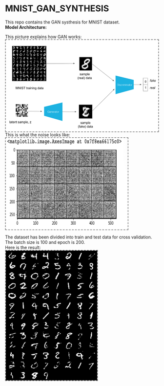 # MNIST_GAN_SYNTHESIS
This repo contains the GAN systhesis for MNIST dataset. <br>
<b>Model Architecture:</b> <br>

This picture explains how GAN works:<br>
<img align='center' style="border-color:gray;border-width:2px;border-style:dashed"  src="GAN.png" width = "500px" height="300px" ></img><br>
This is what the noise looks like:<br>
<img align='center' style="border-color:gray;border-width:2px;border-style:dashed"  src="noise.png" width = "400px" height="300px" ></img>

The dataset has been divided into train and test data for cross validation. The batch size is 100 and epoch is 200. <br>
Here is the result:<br>
<img align='center' style="border-color:gray;border-width:2px;border-style:dashed"  src="sample_.png" width = "300px" height="425px" ></img>
